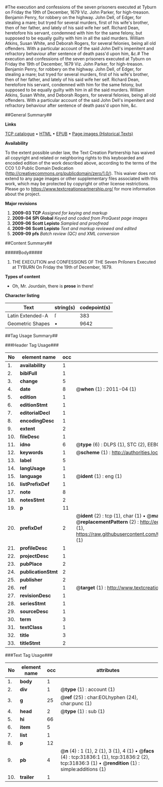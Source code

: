 #The execution and confessions of the seven prisoners executed at Tyburn on Friday the 19th of December, 1679 Viz. John Parker, for high-treason. Benjamin Penry, for robbery on the highway. John Dell, of Edger, for stealing a mare; but tryed for several murders, first of his wife's brother, then of her father, and lately of his said wife her self. Richard Dean, heretofore his servant, condemned with him for the same felony, but supposed to be equally guilty with him in all the said murders. William Atkins, Susan White, and Deborah Rogers, for several felonies, being all old offenders. With a particular account of the said John Dell's impenitent and refractory behaviour after sentence of death pass'd upon him, &c.#
The execution and confessions of the seven prisoners executed at Tyburn on Friday the 19th of December, 1679 Viz. John Parker, for high-treason. Benjamin Penry, for robbery on the highway. John Dell, of Edger, for stealing a mare; but tryed for several murders, first of his wife's brother, then of her father, and lately of his said wife her self. Richard Dean, heretofore his servant, condemned with him for the same felony, but supposed to be equally guilty with him in all the said murders. William Atkins, Susan White, and Deborah Rogers, for several felonies, being all old offenders. With a particular account of the said John Dell's impenitent and refractory behaviour after sentence of death pass'd upon him, &c.

##General Summary##

**Links**

[TCP catalogue](http://www.ota.ox.ac.uk/tcp/)  • 
[HTML](http://tei.it.ox.ac.uk/tcp/Texts-HTML/free/A39/A39039.html)  • 
[EPUB](http://tei.it.ox.ac.uk/tcp/Texts-EPUB/free/A39/A39039.epub) • 
[Page images (Historical Texts)](https://historicaltexts.jisc.ac.uk/eebo-99827418e)

**Availability**

To the extent possible under law, the Text Creation Partnership has waived all copyright and related or neighboring rights to this keyboarded and encoded edition of the work described above, according to the terms of the CC0 1.0 Public Domain Dedication (http://creativecommons.org/publicdomain/zero/1.0/). This waiver does not extend to any page images or other supplementary files associated with this work, which may be protected by copyright or other license restrictions. Please go to https://www.textcreationpartnership.org/ for more information about the project.

**Major revisions**

1. __2009-03__ __TCP__ *Assigned for keying and markup*
1. __2009-04__ __SPi Global__ *Keyed and coded from ProQuest page images*
1. __2009-06__ __Scott Lepisto__ *Sampled and proofread*
1. __2009-06__ __Scott Lepisto__ *Text and markup reviewed and edited*
1. __2009-09__ __pfs__ *Batch review (QC) and XML conversion*

##Content Summary##

#####Body#####

1. THE EXECUTION and CONFESSIONS OF THE Seven Priſoners Executed at TYBURN On Friday the 19th of December, 1679.

**Types of content**

  * Oh, Mr. Jourdain, there is **prose** in there!

**Character listing**


|Text|string(s)|codepoint(s)|
|---|---|---|
|Latin Extended-A|ſ|383|
|Geometric Shapes|▪|9642|

##Tag Usage Summary##

###Header Tag Usage###

|No|element name|occ|attributes|
|---|---|---|---|
|1.|__availability__|1||
|2.|__biblFull__|1||
|3.|__change__|5||
|4.|__date__|8| @__when__ (1) : 2011-04 (1)|
|5.|__edition__|1||
|6.|__editionStmt__|1||
|7.|__editorialDecl__|1||
|8.|__encodingDesc__|1||
|9.|__extent__|2||
|10.|__fileDesc__|1||
|11.|__idno__|6| @__type__ (6) : DLPS (1), STC (2), EEBO-CITATION (1), PROQUEST (1), VID (1)|
|12.|__keywords__|1| @__scheme__ (1) : http://authorities.loc.gov/ (1)|
|13.|__label__|5||
|14.|__langUsage__|1||
|15.|__language__|1| @__ident__ (1) : eng (1)|
|16.|__listPrefixDef__|1||
|17.|__note__|8||
|18.|__notesStmt__|2||
|19.|__p__|11||
|20.|__prefixDef__|2| @__ident__ (2) : tcp (1), char (1)  •  @__matchPattern__ (2) : ([0-9\-]+):([0-9IVX]+) (1), (.+) (1)  •  @__replacementPattern__ (2) : http://eebo.chadwyck.com/downloadtiff?vid=$1&page=$2 (1), https://raw.githubusercontent.com/textcreationpartnership/Texts/master/tcpchars.xml#$1 (1)|
|21.|__profileDesc__|1||
|22.|__projectDesc__|1||
|23.|__pubPlace__|2||
|24.|__publicationStmt__|2||
|25.|__publisher__|2||
|26.|__ref__|1| @__target__ (1) : http://www.textcreationpartnership.org/docs/. (1)|
|27.|__revisionDesc__|1||
|28.|__seriesStmt__|1||
|29.|__sourceDesc__|1||
|30.|__term__|3||
|31.|__textClass__|1||
|32.|__title__|3||
|33.|__titleStmt__|2||


###Text Tag Usage###

|No|element name|occ|attributes|
|---|---|---|---|
|1.|__body__|1||
|2.|__div__|1| @__type__ (1) : account (1)|
|3.|__g__|25| @__ref__ (25) : char:EOLhyphen (24), char:punc (1)|
|4.|__head__|2| @__type__ (1) : sub (1)|
|5.|__hi__|66||
|6.|__item__|5||
|7.|__list__|1||
|8.|__p__|12||
|9.|__pb__|4| @__n__ (4) : 1 (1), 2 (1), 3 (1), 4 (1)  •  @__facs__ (4) : tcp:31836:1 (1), tcp:31836:2 (2), tcp:31836:3 (1)  •  @__rendition__ (1) : simple:additions (1)|
|10.|__trailer__|1||
